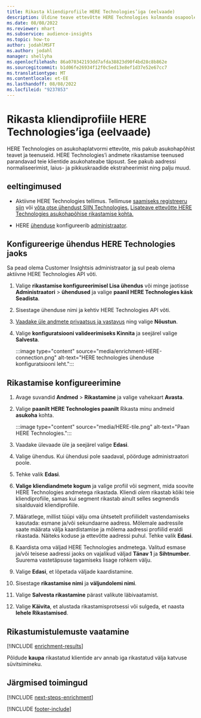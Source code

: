 ```yaml
---
title: Rikasta kliendiprofiile HERE Technologies’iga (eelvaade)
description: Üldine teave ettevõtte HERE Technologies kolmanda osapoole rikastamise kohta.
ms.date: 08/08/2022
ms.reviewer: mhart
ms.subservice: audience-insights
ms.topic: how-to
author: jodahlMSFT
ms.author: jodahl
manager: shellyha
ms.openlocfilehash: 86a070342193dd7afda38823d90f4bd28c8b862e
ms.sourcegitcommit: b1d06fe26934f12f0c5ed13e8ef1d37e52e67cc7
ms.translationtype: MT
ms.contentlocale: et-EE
ms.lasthandoff: 08/08/2022
ms.locfileid: "9237853"
---
```

# <a name="enrich-customer-profiles-with-here-technologies-preview"></a>Rikasta kliendiprofiile HERE Technologies’iga (eelvaade)

HERE Technologies on asukohaplatvormi ettevõte, mis pakub asukohapõhist teavet ja teenuseid. HERE Technologies’i andmete rikastamise teenused parandavad teie klientide asukohateabe täpsust. See pakub aadressi normaliseerimist, laius- ja pikkuskraadide ekstraheerimist ning palju muud.

## <a name="prerequisites"></a>eeltingimused

- Aktiivne HERE Technologies tellimus. Tellimuse [saamiseks registreeru siin](https://developer.here.com/sign-up?utm_medium=referral&utm_source=Microsoft-Dynamics-CI&create=Freemium-Basic) või [võta otse ühendust SIIN Technologies.](https://developer.here.com/help?utm_medium=referral&utm_source=Microsoft-Dynamics-CI#how-can-we-help-you) [Lisateave ettevõtte HERE Technologies asukohapõhise rikastamise kohta.](https://developer.here.com/location-enrichment?cid=Dev-MicrosoftDynamics-DB-0-Dev-&utm_source=MicrosoftDynamics&utm_medium=referral&utm_campaign=Online_Dev_ReferralMicrosoft)

- HERE [ühenduse](connections.md) konfigureerib [administraator](#configure-the-connection-for-here-technologies).

## <a name="configure-the-connection-for-here-technologies"></a>Konfigureerige ühendus HERE Technologies jaoks

Sa pead olema Customer Insightsis administraator [ja](permissions.md#admin) sul peab olema aktiivne HERE Technologies API võti.

1. Valige **rikastamise konfigureerimisel Lisa ühendus** või minge jaotisse **Administraatori** > **ühendused** ja valige **paanil HERE Technologies käsk Seadista**.

1. Sisestage ühenduse nimi ja kehtiv HERE Technologies API võti.

1. [Vaadake üle andmete privaatsus ja vastavus](connections.md#data-privacy-and-compliance) ning valige **Nõustun**.

1. Valige **konfiguratsiooni valideerimiseks Kinnita** ja seejärel valige **Salvesta**.

   :::image type="content" source="media/enrichment-HERE-connection.png" alt-text="HERE technologies ühenduse konfiguratsiooni leht.":::

## <a name="configure-the-enrichment"></a>Rikastamise konfigureerimine

1. Avage suvandid **Andmed** > **Rikastamine** ja valige vahekaart **Avasta**.

1. Valige **paanilt HERE Technologies paanilt** Rikasta minu andmeid **asukoha** kohta.

   :::image type="content" source="media/HERE-tile.png" alt-text="Paan HERE Technologies.":::

1. Vaadake ülevaade üle ja seejärel valige **Edasi**.

1. Valige ühendus. Kui ühendusi pole saadaval, pöörduge administraatori poole.

1. Tehke valik **Edasi**.

1. **Valige kliendiandmete kogum** ja valige profiil või segment, mida soovite HERE Technologies andmetega rikastada. Kliendi *olem* rikastab kõiki teie kliendiprofiile, samas kui segment rikastab ainult selles segmendis sisalduvaid kliendiprofiile.

1. Määratlege, millist tüüpi välju oma ühtsetelt profiilidelt vastendamiseks kasutada: esmane ja/või sekundaarne aadress. Mõlemale aadressile saate määrata välja kaardistamise ja mõlema aadressi profiilid eraldi rikastada. Näiteks koduse ja ettevõtte aadressi puhul. Tehke valik **Edasi**.

1. Kaardista oma väljad HERE Technologies andmetega. Valitud esmase ja/või teisese aadressi jaoks on vajalikud väljad **Tänav 1** ja **Sihtnumber**. Suurema vastetäpsuse tagamiseks lisage rohkem välju.

1. Valige **Edasi**, et lõpetada väljade kaardistamine.

1. Sisestage **rikastamise nimi** ja **väljundolemi nimi**.

1. Valige **Salvesta rikastamine** pärast valikute läbivaatamist.

1. Valige **Käivita**, et alustada rikastamisprotsessi või sulgeda, et naasta **lehele Rikastamised**.

## <a name="view-enrichment-results"></a>Rikastumistulemuste vaatamine

[!INCLUDE [enrichment-results](includes/enrichment-results.md)]

Põldude **kaupa** rikastatud klientide arv annab iga rikastatud välja katvuse süvitsimineku.

## <a name="next-steps"></a>Järgmised toimingud

[!INCLUDE [next-steps-enrichment](includes/next-steps-enrichment.md)]

[!INCLUDE [footer-include](includes/footer-banner.md)]
